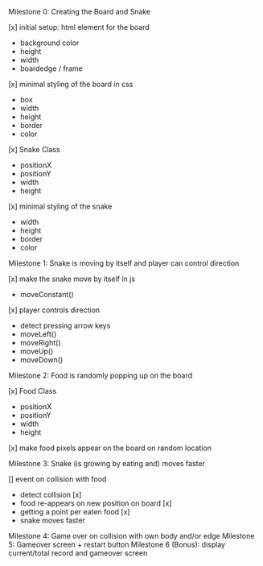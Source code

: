 Milestone 0: Creating the Board and Snake

[x] initial setup: html element for the board

- background color
- height
- width
- boardedge / frame

[x] minimal styling of the board in css

- box
- width
- height
- border
- color

[x] Snake Class

- positionX
- positionY
- width
- height

[x] minimal styling of the snake

- width
- height
- border
- color

Milestone 1: Snake is moving by itself and player can control direction

[x] make the snake move by itself in js

- moveConstant()

[x] player controls direction

- detect pressing arrow keys
- moveLeft()
- moveRight()
- moveUp()
- moveDown()

Milestone 2: Food is randomly popping up on the board

[x] Food Class

- positionX
- positionY
- width
- height

[x] make food pixels appear on the board on random location

Milestone 3: Snake (is growing by eating and) moves faster

[] event on collision with food

- detect collision [x]
- food re-appears on new position on board [x]
- getting a point per eaten food [x]
- snake moves faster

Milestone 4: Game over on collision with own body and/or edge
Milestone 5: Gameover screen + restart button
Milestone 6 (Bonus): display current/total record and gameover screen
